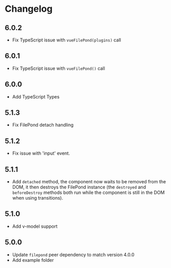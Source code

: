 # Changelog

## 6.0.2

- Fix TypeScript issue with `vueFilePond(plugins)` call


## 6.0.1

- Fix TypeScript issue with `vueFilePond()` call


## 6.0.0

- Add TypeScript Types


## 5.1.3

- Fix FilePond detach handling


## 5.1.2

- Fix issue with 'input' event.


## 5.1.1

- Add `detached` method, the component now waits to be removed from the DOM, it then destroys the FilePond instance (the `destroyed` and `beforeDestroy` methods both run while the component is still in the DOM when using transitions).


## 5.1.0

- Add v-model support


## 5.0.0

- Update `filepond` peer dependency to match version 4.0.0
- Add example folder
